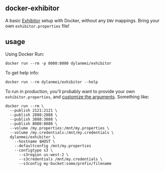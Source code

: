 docker-exhibitor
----------------

A basic [Exhibitor](https://github.com/soabase/exhibitor/wiki) setup with Docker, without any `ENV` mappings. Bring your own `exhibitor.properties` file!

## usage

Using Docker Run:

```
docker run --rm -p 8080:8080 dylanmei/exhibitor
```

To get help info:

```
docker run --rm dylanmei/exhibitor --help
```

To run in production, you'll probably want to provide your own `exhibitor.properties`, and [customize the arguments](https://github.com/soabase/exhibitor/wiki/Running-Exhibitor). Something like:

```
docker run --rm \
  --publish 2121:2121 \
  --publish 2888:2888 \
  --publish 3888:3888 \
  --publish 8080:8080 \
  --volume /my.properties:/mnt/my.properties \
  --volume /my.credentials:/mnt/my.credentials \
  dylanmei/exhibitor \
    --hostname $HOST \
    --defaultconfig /mnt/my.properties
    --configtype s3 \
      --s3region us-west-2 \
      --s3credentials /mnt/my.credentials \
      --s3config my-bucket:some/prefix/filename
```

